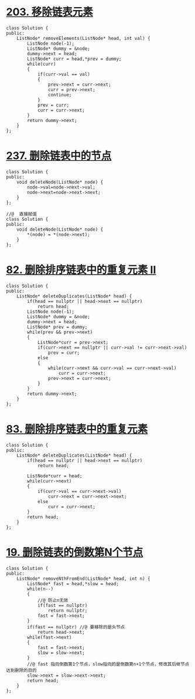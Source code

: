 # [203. 移除链表元素](https://leetcode-cn.com/problems/remove-linked-list-elements/)

```
class Solution {
public:
    ListNode* removeElements(ListNode* head, int val) {
        ListNode node(-1);
        ListNode* dummy = &node;
        dummy->next = head;
        ListNode* curr = head,*prev = dummy;
        while(curr)
        {
            if(curr->val == val)
            {
                prev->next = curr->next;
                curr = prev->next;
                continue;
            }
            prev = curr;
            curr = curr->next;            
        }
        return dummy->next;
    }
};
```

# [237. 删除链表中的节点](https://leetcode-cn.com/problems/delete-node-in-a-linked-list/)

```
class Solution {
public:
    void deleteNode(ListNode* node) {
        node->val=node->next->val;
        node->next=node->next->next;
    }
};

//@  直接赋值
class Solution {
public:
    void deleteNode(ListNode* node) {
        *(node) = *(node->next);
    }
};
```

# [82. 删除排序链表中的重复元素 II](https://leetcode-cn.com/problems/remove-duplicates-from-sorted-list-ii/)

```
class Solution {
public:
    ListNode* deleteDuplicates(ListNode* head) {
        if(head == nullptr || head->next == nullptr)
			return head;
		ListNode node(-1);
		ListNode* dummy = &node;
		dummy->next = head;
		ListNode* prev = dummy;
		while(prev && prev->next)
		{
            ListNode*curr = prev->next;
			if(curr->next == nullptr || curr->val != curr->next->val)
				prev = curr;
			else
			{
				while(curr->next && curr->val == curr->next->val)
					curr = curr->next;
				prev->next = curr->next;
			}	
		}
		return dummy->next;
    }
}; 
```

# [83. 删除排序链表中的重复元素](https://leetcode-cn.com/problems/remove-duplicates-from-sorted-list/)

```
class Solution {
public:
    ListNode* deleteDuplicates(ListNode* head) {
        if(head == nullptr || head->next == nullptr)
            return head;
		
		ListNode*curr = head;
		while(curr->next)
		{
			if(curr->val == curr->next->val)
				curr->next = curr->next->next;
			else
				curr = curr->next;
		}
	    return head;
    }
};
```

# [19. 删除链表的倒数第N个节点](https://leetcode-cn.com/problems/remove-nth-node-from-end-of-list/)

```
class Solution {
public:
    ListNode* removeNthFromEnd(ListNode* head, int n) {
        ListNode* fast = head,*slow = head;
        while(n--)
        {
            //@ 防止n无效
            if(fast == nullptr)
                return nullptr;  
            fast = fast->next;
        }
        if(fast == nullptr) //@ 要移除的是头节点
            return head->next;
        while(fast->next)
        {
            fast = fast->next;
            slow = slow->next;
        }
        //@ fast 指向倒数第1个节点，slow指向的是倒数第n+1个节点，修改其后继节点达到删除的目的
        slow->next = slow->next->next;
        return head;
    }
};
```